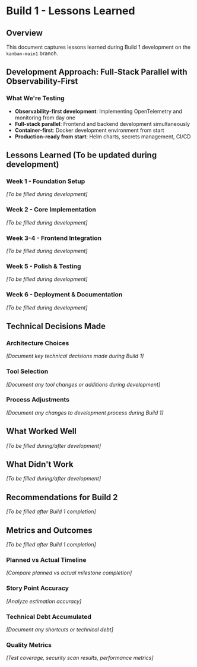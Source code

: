 # Build 1 - Lessons Learned

## Overview
This document captures lessons learned during Build 1 development on the `kanban-main1` branch.

## Development Approach: Full-Stack Parallel with Observability-First

### What We're Testing
- **Observability-first development**: Implementing OpenTelemetry and monitoring from day one
- **Full-stack parallel**: Frontend and backend development simultaneously
- **Container-first**: Docker development environment from start
- **Production-ready from start**: Helm charts, secrets management, CI/CD

## Lessons Learned (To be updated during development)

### Week 1 - Foundation Setup
*[To be filled during development]*

### Week 2 - Core Implementation
*[To be filled during development]*

### Week 3-4 - Frontend Integration
*[To be filled during development]*

### Week 5 - Polish & Testing
*[To be filled during development]*

### Week 6 - Deployment & Documentation
*[To be filled during development]*

## Technical Decisions Made

### Architecture Choices
*[Document key technical decisions made during Build 1]*

### Tool Selection
*[Document any tool changes or additions during development]*

### Process Adjustments
*[Document any changes to development process during Build 1]*

## What Worked Well
*[To be filled during/after development]*

## What Didn't Work
*[To be filled during/after development]*

## Recommendations for Build 2
*[To be filled after Build 1 completion]*

## Metrics and Outcomes
*[To be filled after Build 1 completion]*

### Planned vs Actual Timeline
*[Compare planned vs actual milestone completion]*

### Story Point Accuracy
*[Analyze estimation accuracy]*

### Technical Debt Accumulated
*[Document any shortcuts or technical debt]*

### Quality Metrics
*[Test coverage, security scan results, performance metrics]*
